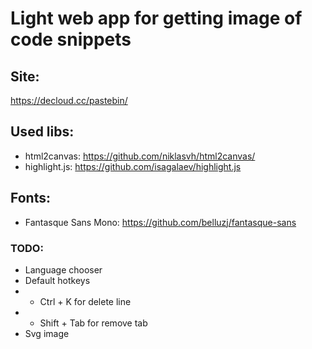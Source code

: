 # Light web app for getting image of code snippets

## Site:

https://decloud.cc/pastebin/

## Used libs:

* html2canvas: https://github.com/niklasvh/html2canvas/
* highlight.js: https://github.com/isagalaev/highlight.js

## Fonts:

* Fantasque Sans Mono: https://github.com/belluzj/fantasque-sans

### TODO:

* Language chooser
* Default hotkeys
* * Ctrl  + K for delete line
* * Shift + Tab for remove tab
* Svg image
